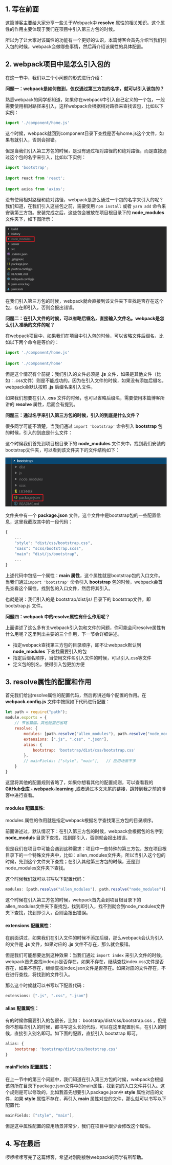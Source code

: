 ## 1. 写在前面

这篇博客主要给大家分享一些关于Webpack中 **resolve** 属性的相关知识。这个属性的作用主要体现于我们在项目中引入第三方包的时候。

所以为了让大家对该属性的功能有一个更好的认识，本篇博客会首先介绍当我们引入包的时候，webpack会做哪些事情，然后再介绍该属性的具体配置。

## 2. webpack项目中是怎么引入包的

在这一节中，我们以三个小问题的形式进行介绍：

**问题一：webpack是如何做到，仅仅通过第三方包的名字，就可以引入该包的？**

熟悉webpack的同学都知道，如果你在webpack中引入自己定义的一个包，一般需要使用相对路径来引入，这样webpack会根据相对路径来查找该包，比如以下实例：

```js
import './component/home.js'
```

这个时候，webpack就回到component目录下查找是否有home.js这个文件，如果有就引入，否则会报错。

但是当我们引入第三方包的时候，是没有通过相对路径的和绝对路径，而是直接通过这个包的名字来引入，比如以下实例：

```js
import 'bootstrap';

import react from 'react';

import axios from 'axios';
```

没有使用相对路径和绝对路径，webpack是怎么通过一个包的名字来引入的呢？我们知道，在我们引入这些包之前，需要使用 `npm install` 或者 `yarn add` 命令来安装第三方包。安装完成之后，这些包会被放在项目根目录下的 **node_modules** 文件夹下，如下图所示：

![](https://github.com/Fengzhen8023/webpack-learning/blob/master/blog-img/node_modules.png)

在我们引入第三方包的时候，webpack就会直接到该文件夹下查找是否存在这个包，存在即引入，否则会报出错误。

**问题二：在引入文件的时候，可以省略后缀名，直接输入文件名。webpack是怎么引入准确的文件的呢？**

在webpack项目中，如果我们在项目中引入包的时候，可以省略文件后缀名，比如以下两个命令是等价的：

```js
import './component/home.js'

import './component/home'
```

但是这个情况有个前提：我们引入的文件必须是 **.js** 文件，如果是其他文件（比如：.css文件）则是不能成功的。因为在引入文件的时候，如果没有添加后缀名，webpack会默认按照 **.js** 后缀名来引入文件。

如果我们想要在引入 .**css** 文件的时候，也可以省略后缀名，需要使用本篇博客所讲的 **resolve** 属性，后面会有提到。

**问题三：通过名字来引入第三方包的时候，引入的到底是什么文件？**

很多同学可能不清楚，当我们通过 `import 'bootstrap'` 命令引入 **bootstrap** 包的时候，引入的到底是什么文件：

这个时候我们首先到项目根目录下的 **node_modules** 文件夹中，找到我们安装的bootstrap文件夹，可以看到该文件夹下的文件结构如下：

![](https://github.com/Fengzhen8023/webpack-learning/blob/master/blog-img/bootstrap_modules.png)

文件夹中有一个 **package.json** 文件，这个文件中是bootstrap包的一些配置信息，这里我截取其中的一段代码：

```js
{
    ...
    "style": "dist/css/bootstrap.css",
    "sass": "scss/bootstrap.scss",
    "main": "dist/js/bootstrap",
    ...
}
```

上述代码中包括一个属性：**main 属性**，这个属性就是bootstrap包的入口文件。当我们通过`import 'bootstrap'` 命令引入 **bootstrap** 包的时候，webpack会首先查看这个属性，找到包的入口文件，然后将其引入。

也就是说：我们引入的是 bootstrap/dist/js/ 目录下的 bootstrap文件，即bootstrap.js 文件。

 **问题四：webpack 中的resolve属性有什么作用呢？**

上面讲述了这么多有关webpack引入包和文件的问题，你可能会问resolve属性有什么用呢？这里列出主要的三个作用，下一节会详细讲述。

- 指定webpack查找第三方包的目录顺序，即不让webpack默认到 **node_modules** 下查找需要引入的包
- 指定后缀名顺序，当使用文件名引入文件的时候，可以引入.css等文件
- 定义包的别名，使得引入包更加方便

## 3. resolve属性的配置和作用

首先我们给出resolve属性的配置代码，然后再讲述每个配置的作用。在 **webpack.config.js** 文件中按照如下代码进行配置：

```js
let path = require("path");
module.exports = {
    // 节省篇幅，其他配置已省略
    resolve: {
        modules: [path.resolve("allen_modules"), path.resolve("node_modules")],
        extensions: [".js", ".css", ".json"],
        alias: {
            bootstrap: 'bootstrap/dist/css/bootstrap.css'
        },
        // mainFields: ["style", "main"],   // 应用场景不多
    }
}
```

这里将其他的配置规则省略了，如果你想看其他的配置规则，可以查看我的 **[GitHub仓库 - webpack-learning](https://github.com/Fengzhen8023/webpack-learning )** ,或者通过本文末尾的链接，跳转到我之前的博客中进行查看。

#### modules 配置属性:

modules 属性的作用就是指定webpack根据名字查找第三方包的目录顺序。

前面讲述过，默认情况下：在引入第三方包的时候，webpack会根据包的名字到 **node_moduls** 目录下查找，找到即引入，否则就会报出错误。

但是我们在项目中可能会遇到这种需求：项目中一些特殊的第三方包，放在项目根目录下的一个特殊文件夹中，比如：allen_modules文件夹。所以当引入这个包的时候，先到这个文件夹下查找；在引入其他第三方包的时候，还是到node_modules文件夹下查找。

这个时候我们就可以书写以下配置代码：

```js
modules: [path.resolve("allen_modules"), path.resolve("node_modules")],
```

这个时候在引入第三方包的时候，webpack首先会到项目根目录下的allen_modules文件夹下查找包，找到即引入，找不到就会到node_modules文件夹下查找，找到即引入，否则会报出错误。

#### extensions 配置属性：

在前面讲过，如果我们在引入文件的时候不添加后缀，那么webpack会认为引入的文件是 **.js** 文件，如果对应的 **.js** 文件不存在，那么就会报错。

但是我们可能想要达到这种效果：当我们通过 `import index` 来引入文件的时候，webpack首先查找index.js是否存在，如果不存在，继续查找index.css文件是否存在，如果不存在，继续查找index.json文件是否存在。如果对应的文件存在，不在进行查找，将找到的文件引入。

那么这个时候就可以书写以下配置代码：

```js
extensions: [".js", ".css", ".json"]
```

#### alias 配置属性：

有的时候你需要引入的包很长，比如： bootstrap/dist/css/bootstrap.css ，但是你不想每次引入的时候，都书写这么长的代码，可以在这里配置别名，在引入的时候，直接引入别名即可。如下面的配置，直接引入 bootstrap 即可。

```js
alias: {
    bootstrap: 'bootstrap/dist/css/bootstrap.css'
}
```

#### mainFields 配置属性：

在上一节中的第三个问题中，我们知道在引入第三方包的时候，webpack会根据该包所在目录下package.json文件中的main属性，找到包的入口文件并引入。这个规则是可以修改的，比如我首先想要引入package.json中 **style** 属性对应的文件，如果 **style** 属性不存在，再引入 **main** 属性对应的文件，那么就可以书写以下配置代:

```js
mainFields: ["style", "main"],
```

但是这中属性配置的应用场景非常少，我们在项目中很少会修改这个属性。

## 4. 写在最后

啰啰嗦嗦写完了这篇博客，希望对刚刚接触webpack的同学有所帮助。













